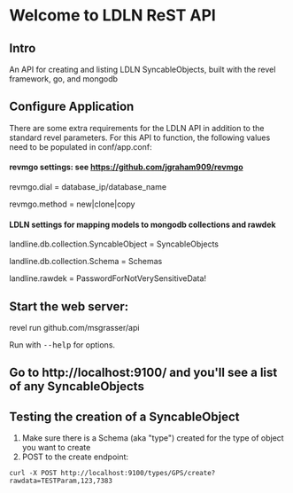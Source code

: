 # Welcome to LDLN ReST API

## Intro

   An API for creating and listing LDLN SyncableObjects, built with the revel framework, go, and mongodb

## Configure Application

   There are some extra requirements for the LDLN API in addition to the standard revel parameters. For this API to function, the following values need to be populated in conf/app.conf:

#### revmgo settings: see https://github.com/jgraham909/revmgo

   revmgo.dial = database_ip/database_name 

   revmgo.method = new|clone|copy

#### LDLN settings for mapping models to mongodb collections and rawdek

   landline.db.collection.SyncableObject = SyncableObjects

   landline.db.collection.Schema = Schemas

   landline.rawdek = PasswordForNotVerySensitiveData!

## Start the web server:

   revel run github.com/msgrasser/api

   Run with <tt>--help</tt> for options.

## Go to http://localhost:9100/ and you'll see a list of any SyncableObjects

## Testing the creation of a SyncableObject

  1. Make sure there is a Schema (aka "type") created for the type of object you want to create
  2. POST to the create endpoint:

  `curl -X POST http://localhost:9100/types/GPS/create?rawdata=TESTParam,123,7383`
